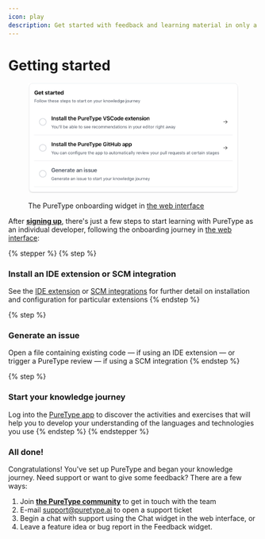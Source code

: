```yaml
---
icon: play
description: Get started with feedback and learning material in only a few minutes
---
```


# Getting started

<figure><img src=".gitbook/assets/Screenshot 2024-11-10 at 18.15.18.png" alt="" width="563"><figcaption><p>The PureType onboarding widget in <a href="https://puretype.ai/learn">the web interface</a></p></figcaption></figure>

After [**signing up**](https://puretype.ai/user/signup), there's just a few steps to start learning with PureType as an individual developer, following the onboarding journey in [the web interface](https://puretype.ai/learn):

{% stepper %}
{% step %}
### Install an IDE extension or SCM integration

See the [IDE extension](integrating-puretype/ide-extensions.md) or [SCM integrations](integrating-puretype/scm-integrations/) for further detail on installation and configuration for particular extensions
{% endstep %}

{% step %}
### Generate an issue

Open a file containing existing code — if using an IDE extension — or trigger a PureType review — if using a SCM integration
{% endstep %}

{% step %}
### Start your knowledge journey

Log into the [PureType app](https://app.puretype.ai) to discover the activities and exercises that will help you to develop your understanding of the languages and technologies you use
{% endstep %}
{% endstepper %}

### All done!

Congratulations! You've set up PureType and began your knowledge journey. Need support or want to give some feedback? There are a few ways:

1. Join [**the PureType community**](https://join.slack.com/t/puretype/shared\_invite/zt-2u44m9ro6-yu0RVM5pCPidG\~\_mgkTUhg) to get in touch with the team
2. E-mail [support@puretype.ai](mailto:support@puretype.ai) to open a support ticket
3. Begin a chat with support using the Chat widget in the web interface, or
4. Leave a feature idea or bug report in the Feedback widget.
